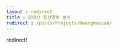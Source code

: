 ```yaml
---
layout : redirect
title : 황매산 등산경로 분석
redirect : /posts/Projects/Hwangmaesan/
---
```


redirect!
